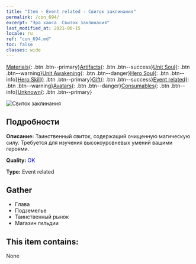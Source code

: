 ```yaml
---
title: "Item - Event related - Свиток заклинания"
permalink: /con_694/
excerpt: "Эра хаоса  Свиток заклинания"
last_modified_at: 2021-06-15
locale: ru
ref: "con_694.md"
toc: false
classes: wide
---
```

 [Materials](/ItemsRU/){: .btn .btn--primary}[Artifacts](/ItemsRU/Artifacts/){: .btn .btn--success}[Unit Soul](/ItemsRU/UnitSoul/){: .btn .btn--warning}[Unit Awakening](/ItemsRU/UnitAwakening/){: .btn .btn--danger}[Hero Soul](/ItemsRU/HeroSoul/){: .btn .btn--info}[Hero Skill](/ItemsRU/HeroSkill/){: .btn .btn--primary}[Gift](/ItemsRU/Gift/){: .btn .btn--success}[Event related](/ItemsRU/Events/){: .btn .btn--warning}[Avatars](/ItemsRU/Avatars/){: .btn .btn--danger}[Consumables](/ItemsRU/Consumables/){: .btn .btn--info}[Unknown](/ItemsRU/Unknown/){: .btn .btn--primary}

 ![Свиток заклинания](/images/t/i_tool_3004.png)

## Подробности
 **Описание:** Таинственный свиток, содержащий очищенную магическую силу. Требуется для изучения высокоуровневых умений вашими героями.

 **Quality:** <span style="color: #0000CD">OK</span>

 **Type:** Event related

## Gather

*    Глава 
*    Подземелье 
*    Таинственный рынок 
*    Магазин гильдии 

## This item contains:

  None

